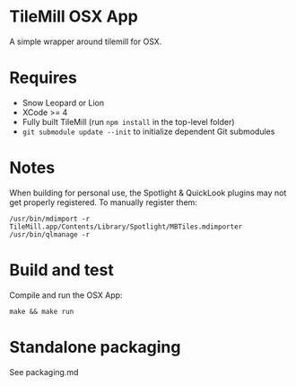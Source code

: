 # TileMill OSX App

A simple wrapper around tilemill for OSX.


# Requires

 * Snow Leopard or Lion
 * XCode >= 4
 * Fully built TileMill (run `npm install` in the top-level folder)
 * `git submodule update --init` to initialize dependent Git submodules


# Notes

 When building for personal use, the Spotlight & QuickLook plugins may not get 
 properly registered. To manually register them: 

    /usr/bin/mdimport -r TileMill.app/Contents/Library/Spotlight/MBTiles.mdimporter
    /usr/bin/qlmanage -r

# Build and test

Compile and run the OSX App:

    make && make run


# Standalone packaging

  See packaging.md
